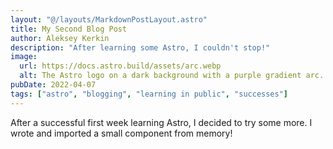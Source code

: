 ```yaml
---
layout: "@/layouts/MarkdownPostLayout.astro"
title: My Second Blog Post
author: Aleksey Kerkin
description: "After learning some Astro, I couldn't stop!"
image:
  url: https://docs.astro.build/assets/arc.webp
  alt: The Astro logo on a dark background with a purple gradient arc.
pubDate: 2022-04-07
tags: ["astro", "blogging", "learning in public", "successes"]
---
```


After a successful first week learning Astro, I decided to try some more. I wrote and imported a small component from memory!
